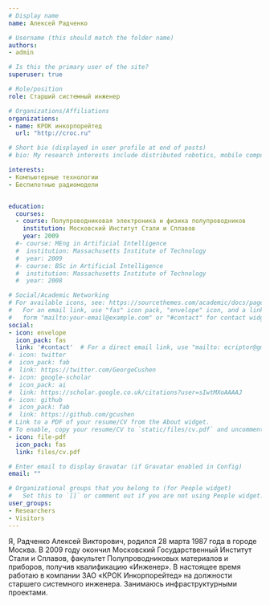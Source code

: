 ```yaml
---
# Display name
name: Алексей Радченко

# Username (this should match the folder name)
authors:
- admin

# Is this the primary user of the site?
superuser: true

# Role/position
role: Старший системный инженер

# Organizations/Affiliations
organizations:
- name: КРОК инкорпорейтед
  url: "http://croc.ru"

# Short bio (displayed in user profile at end of posts)
# bio: My research interests include distributed robotics, mobile computing and programmable matter.

interests:
- Компьютерные технологии
- Беспилотные радиомодели


education:
  courses:
  - course: Полупроводниковая электроника и физика полупроводников
    institution: Московский Институт Стали и Сплавов
    year: 2009
  #- course: MEng in Artificial Intelligence
  #  institution: Massachusetts Institute of Technology
  #  year: 2009
  #- course: BSc in Artificial Intelligence
  #  institution: Massachusetts Institute of Technology
  #  year: 2008

# Social/Academic Networking
# For available icons, see: https://sourcethemes.com/academic/docs/page-builder/#icons
#   For an email link, use "fas" icon pack, "envelope" icon, and a link in the
#   form "mailto:your-email@example.com" or "#contact" for contact widget.
social:
- icon: envelope
  icon_pack: fas
  link: '#contact'  # For a direct email link, use "mailto: ecriptor@gmail.com".
#- icon: twitter
#  icon_pack: fab
#  link: https://twitter.com/GeorgeCushen
#- icon: google-scholar
#  icon_pack: ai
#  link: https://scholar.google.co.uk/citations?user=sIwtMXoAAAAJ
#- icon: github
#  icon_pack: fab
#  link: https://github.com/gcushen
# Link to a PDF of your resume/CV from the About widget.
# To enable, copy your resume/CV to `static/files/cv.pdf` and uncomment the lines below.
- icon: file-pdf
  icon_pack: fas
  link: files/cv.pdf

# Enter email to display Gravatar (if Gravatar enabled in Config)
email: ""

# Organizational groups that you belong to (for People widget)
#   Set this to `[]` or comment out if you are not using People widget.
user_groups:
- Researchers
- Visitors
---
```


Я, Радченко Алексей Викторович, родился 28 марта 1987 года в городе Москва.
В 2009 году окончил Московский Государственный Институт Стали и Сплавов, факультет Полупроводниковых материалов и приборов, получив квалификацию «Инженер».
В настоящее время работаю в компании ЗАО «КРОК Инкорпорейтед» на должности  старшего системного инженера. Занимаюсь инфраструктурными проектами. 



